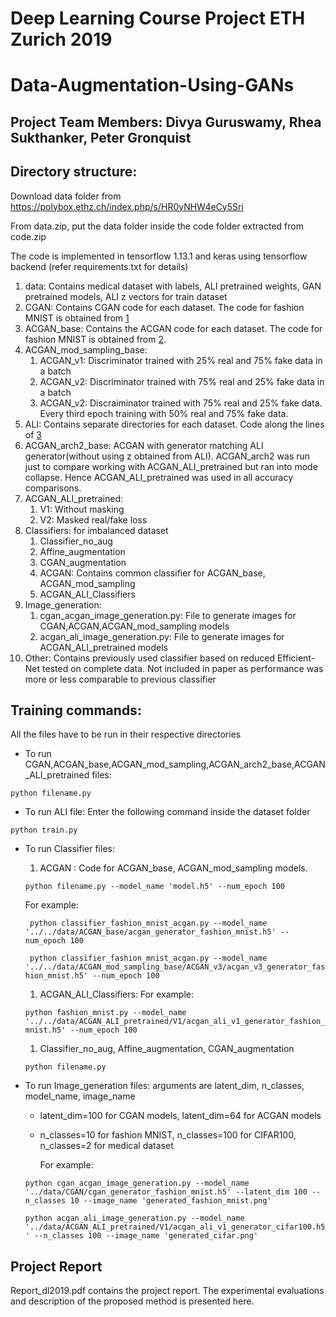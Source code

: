 # Deep Learning Course Project ETH Zurich 2019
# Data-Augmentation-Using-GANs
## Project Team Members: Divya Guruswamy, Rhea Sukthanker, Peter Gronquist
## Directory structure:

Download data folder from https://polybox.ethz.ch/index.php/s/HR0yNHW4eCy5Sri

From data.zip, put the data folder inside the code folder extracted from code.zip

The code is implemented in tensorflow 1.13.1 and keras using tensorflow backend (refer requirements.txt for details)

1. data: Contains medical dataset with labels, ALI pretrained weights, GAN pretrained models, ALI z vectors for train dataset
1. CGAN: Contains CGAN code for each dataset. The code for fashion MNIST is obtained from [1] 
1. ACGAN_base: Contains the ACGAN code for each dataset. The code for fashion MNIST is obtained from [2]. 
1. ACGAN_mod_sampling_base:
	1. ACGAN_v1: Discriminator trained with 25% real and 75% fake data in a batch
	1. ACGAN_v2: Discriminator trained with 75% real and 25% fake data in a batch
	1. ACGAN_v2: Discraiminator trained with 75% real and  25% fake data. Every third epoch training with 50% real and 75% fake data.
1. ALI: Contains separate directories for each dataset. Code along the lines of [3]
1. ACGAN_arch2_base: ACGAN with generator matching ALI generator(without using z obtained from ALI). ACGAN_arch2 was run just to compare working with ACGAN_ALI_pretrained but ran into mode collapse. Hence ACGAN_ALI_pretrained was used in all accuracy comparisons.
1. ACGAN_ALI_pretrained: 
	1. V1: Without masking
	1. V2: Masked real/fake loss
1. Classifiers: for imbalanced dataset
	1. Classifier_no_aug
	1. Affine_augmentation
	1. CGAN_augmentation
	1. ACGAN: Contains common classifier for ACGAN_base, ACGAN_mod_sampling
	1. ACGAN_ALI_Classifiers 
1. Image_generation:
	1. cgan_acgan_image_generation.py: File to generate images for CGAN,ACGAN,ACGAN_mod_sampling models
	1. acgan_ali_image_generation.py: File to generate images for ACGAN_ALI_pretrained models
1. Other: Contains previously used classifier based on reduced Efficient-Net tested on complete data. Not included in paper as performance was more or less comparable to previous classifier

## Training commands:
All the files have to be run in their respective directories
* To run CGAN,ACGAN_base,ACGAN_mod_sampling,ACGAN_arch2_base,ACGAN_ALI_pretrained files:

 ``` python filename.py ```
* To run ALI file: Enter the following command inside the dataset folder

 ``` python train.py ```
* To run Classifier files:
	1. ACGAN : Code for ACGAN_base, ACGAN_mod_sampling models.
	
	 ``` python filename.py --model_name 'model.h5' --num_epoch 100 ```
	
    For example:

    ``` python classifier_fashion_mnist_acgan.py --model_name '../../data/ACGAN_base/acgan_generator_fashion_mnist.h5' --num_epoch 100```
   
    ``` python classifier_fashion_mnist_acgan.py --model_name '../../data/ACGAN_mod_sampling_base/ACGAN_v3/acgan_v3_generator_fashion_mnist.h5' --num_epoch 100```
	1.  ACGAN_ALI_Classifiers:
	For example:

    ```python fashion_mnist.py --model_name '../../data/ACGAN_ALI_pretrained/V1/acgan_ali_v1_generator_fashion_mnist.h5' --num_epoch 100```

	1.  Classifier_no_aug, Affine_augmentation, CGAN_augmentation
 
    ``` python filename.py ```
* To run Image_generation files: arguments are latent_dim, n_classes, model_name, image_name

	* latent_dim=100 for CGAN models, latent_dim=64 for ACGAN models
	* n_classes=10 for fashion MNIST, n_classes=100 for CIFAR100, n_classes=2 for medical dataset
	
        For example:

	``` python cgan_acgan_image_generation.py --model_name '../data/CGAN/cgan_generator_fashion_mnist.h5' --latent_dim 100 --n_classes 10 --image_name 'generated_fashion_mnist.png' ``` 

	``` python acgan_ali_image_generation.py --model_name '../data/ACGAN_ALI_pretrained/V1/acgan_ali_v1_generator_cifar100.h5' --n_classes 100 --image_name 'generated_cifar.png' ```


## Project Report 
Report_dl2019.pdf contains the project report. The experimental evaluations and description of the proposed method is presented here.


[1]: https://machinelearningmastery.com/how-to-develop-a-conditional-generative-adversarial-network-from-scratch/ 
[2]: https://machinelearningmastery.com/how-to-develop-an-auxiliary-classifier-gan-ac-gan-from-scratch-with-keras/ 
[3]: https://github.com/otenim/ALI-Keras2
